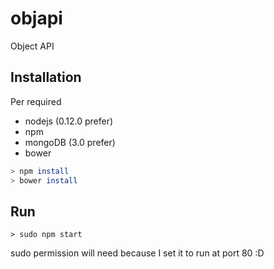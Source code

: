 # objapi
Object API

## Installation

Per required

- nodejs (0.12.0 prefer)
- npm
- mongoDB (3.0 prefer)
- bower

```bash
> npm install
> bower install
```

## Run

```
> sudo npm start
```
sudo permission will need because I set it to run at port 80 :D
